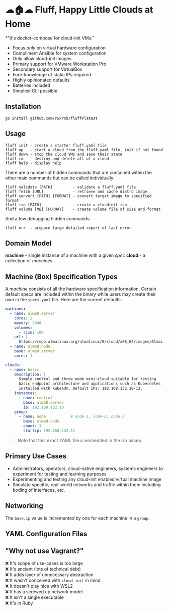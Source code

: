 # ☁🏠☁ Fluff, Happy Little Clouds at Home

*"It's docker-compose for cloud-init VMs."

* Focus *only* on virtual hardware configuration
* Compliment Ansible for system configuration
* Only allow cloud-init images
* Primary support for VMware Workstation Pro
* Secondary support for VirtualBox
* Fore-knowledge of static IPs required
* Highly opinionated defaults
* Batteries included
* Simplest CLI possible

## Installation

```
go install github.com/rwxrob/fluff@latest
```

## Usage

```
fluff init - create a starter fluff.yaml file
fluff up   - start a cloud from the fluff.yaml file, init if not found
fluff down - stop the cloud VMs and save their state
fluff rm   - destroy and delete all of a cloud
fluff help - display help
```

There are a number of hidden commands that are contained within the
other main commands but can be called individually:

```
fluff validate [PATH]         - validate a fluff.yaml file
fluff fetch [URL]             - retrieve and cache distro image
fluff convert [PATH] [FORMAT] - convert target image to specified format
fluff iso [PATH]              - create a cloudinit.iso
fluff volume [MB] [FORMAT]    - create volume file of size and format
```

And a few debugging hidden commands:

```
fluff err  - prepare large detailed report of last error
```

## Domain Model

**machine** - single instance of a machine with a given *spec*
**cloud** - a collection of *machines*

## Machine (Box) Specification Types

A *machine* consists of all the hardware specification information.
Certain default specs are included within the binary while users may
create their own in the `specs.yaml` file. Here are the current
defaults:

```yaml
machines:
  - name: alma8.server 
    cores: 2
    memory: 2048
    volumes:
      - size: 100 
    url: |
      https://repo.almalinux.org/almalinux/8/cloud/x86_64/images/AlmaLinux-8-GenericCloud-8.5-20211119.x86_64.qcow2
  - name: alma8.node
    base: alma8.server
    cores: 1

clouds:
  - name: basic
    description: |
      Simple control and three node mini-cloud suitable for testing
      basic endpoint architecture and applications such as Kubernetes
      installed with kubeadm. Default IPs: 192.168.132.10-13.
    instances:
      - name: control
        base: alma8.server 
        ip: 192.168.132.10
    group:
      - name: node           # node-1, node-2, node-3
        base: alma8.node
        count: 3
        startip: 192.168.132.11
```

> Note that this exact YAML file is embedded in the Go binary.

## Primary Use Cases

* Administrators, operators, cloud-native engineers, systems engineers
  to experiment for testing and learning purposes 
* Experimenting and testing any cloud-init enabled virtual machine image
* Simulate specific, real-world networks and traffic within them
  including boding of interfaces, etc.

## Networking

The `base.ip` value is incremented by one for each machine in a `group`.

## YAML Configuration Files

## "Why not use Vagrant?"

❌ It's scope of use-cases is too large  
❌ It's ancient (lots of technical debt)  
❌ It adds layer of unnecessary abstraction  
❌ It wasn't conceived with `cloud-init` in mind  
❌ It doesn't play nice with WSL2  
❌ It has a screwed up network model  
❌ It isn't a single executable    
❌ It's in Ruby 

